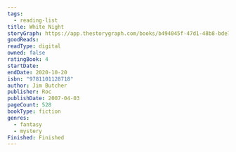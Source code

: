 ```yaml
---
tags:
  - reading-list
title: White Night
storyGraph: https://app.thestorygraph.com/books/b494045f-47d1-48b8-bde7-70b739313bff
goodReads:
readType: digital
owned: false
ratingBook: 4
startDate:
endDate: 2020-10-20
isbn: "9781101128718"
author: Jim Butcher
publisher: Roc
publishDate: 2007-04-03
pageCount: 528
bookType: fiction
genres:
  - fantasy
  - mystery
Finished: Finished
---
```

